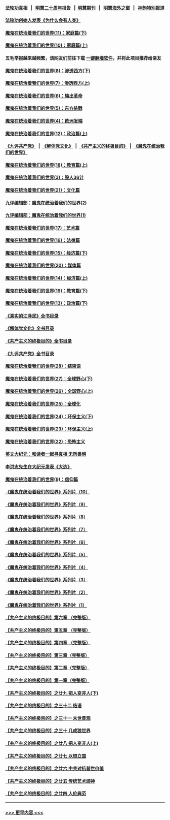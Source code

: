 #### [法轮功真相](https://github.com/gfw-breaker/truth/blob/master/README.md?t=0) &nbsp;&nbsp;|&nbsp;&nbsp; [明慧二十周年报告](https://github.com/gfw-breaker/mh-reports/blob/master/README.md?t=0) &nbsp;&nbsp;|&nbsp;&nbsp;[明慧期刊](https://github.com/gfw-breaker/mh-qikan) &nbsp;&nbsp;|&nbsp;&nbsp; [明慧海外之窗](https://github.com/gfw-breaker/mh-news/blob/master/README.md?t=0) &nbsp;&nbsp;|&nbsp;&nbsp; [神韵特别报道](https://github.com/gfw-breaker/mh-news/blob/master/shenyun.md?t=0)
#### [法轮功创始人发表《为什么会有人类》](../pages/nsc422/n13912117.md?t=01281843) 
#### [魔鬼在统治着我们的世界(11)：家庭篇(下)](../pages/nsc422/n10440961.md?t=01281843) 
#### [魔鬼在统治着我们的世界(10)：家庭篇(上)](../pages/nsc422/n10435448.md?t=01281843) 
#### 五毛举报越来越频繁，请网友们前往下载 [一键翻墙软件](https://github.com/gfw-breaker/ssr-accounts)，并将此项目推荐给亲友
#### [魔鬼在统治着我们的世界(8)：渗透西方(下)](../pages/nsc422/n10429603.md?t=01281843) 
#### [魔鬼在统治着我们的世界(7)：渗透西方(上)](../pages/nsc422/n10426013.md?t=01281843) 
#### [魔鬼在统治着我们的世界(6)：输出革命](../pages/nsc422/n10421536.md?t=01281843) 
#### [魔鬼在统治着我们的世界(5)：东方杀戮](../pages/nsc422/n10417707.md?t=01281843) 
#### [魔鬼在统治着我们的世界(4)：欧洲发端](../pages/nsc422/n10414890.md?t=01281843) 
#### [魔鬼在统治着我们的世界(12)：政治篇(上)](../pages/nsc422/n10444576.md?t=01281843) 
#### [《九评共产党》](https://github.com/begood0513/9ping.md/blob/master/README.md) &nbsp;|&nbsp; [《解体党文化》](../../../../jtdwh.md/blob/master/README.md)  &nbsp;|&nbsp; [《共产主义的终极目的》](../../../../gczydzjmd.md/blob/master/README.md) &nbsp;|&nbsp; [《魔鬼在统治我们的世界》](../../../../mgztzwmdsj.md/blob/master/README.md) 
#### [魔鬼在统治着我们的世界(18)：教育篇(上)](../pages/nsc422/n10526970.md?t=01281843) 
#### [魔鬼在统治着我们的世界(3)：毁人36计](../pages/nsc422/n10411583.md?t=01281843) 
#### [魔鬼在统治着我们的世界(21)：文化篇](../pages/nsc422/n10597706.md?t=01281843) 
#### [九评编辑部：魔鬼在统治着我们的世界(2)](../pages/nsc422/n10410036.md?t=01281843) 
#### [九评编辑部：魔鬼在统治着我们的世界(1)](../pages/nsc422/n10406825.md?t=01281843) 
#### [魔鬼在统治着我们的世界(17)：艺术篇](../pages/nsc422/n10499093.md?t=01281843) 
#### [魔鬼在统治着我们的世界(16)：法律篇](../pages/nsc422/n10485969.md?t=01281843) 
#### [魔鬼在统治着我们的世界(15)：经济篇(下)](../pages/nsc422/n10469975.md?t=01281843) 
#### [魔鬼在统治着我们的世界(20)：媒体篇](../pages/nsc422/n10586579.md?t=01281843) 
#### [魔鬼在统治着我们的世界(14)：经济篇(上)](../pages/nsc422/n10457370.md?t=01281843) 
#### [魔鬼在统治着我们的世界(19)：教育篇(下)](../pages/nsc422/n10564808.md?t=01281843) 
#### [魔鬼在统治着我们的世界(13)：政治篇(下)](../pages/nsc422/n10448270.md?t=01281843) 
#### [《真实的江泽民》全书目录](../pages/nsc422/n13721399.md?t=01281843) 
#### [《解体党文化》全书目录](../pages/nsc422/n13721157.md?t=01281843) 
#### [《共产主义的终极目的》全书目录](../pages/nsc422/n13721048.md?t=01281843) 
#### [《九评共产党》全书目录](../pages/nsc422/n13708085.md?t=01281843) 
#### [魔鬼在统治着我们的世界(28)：结束语](../pages/nsc422/n10936246.md?t=01281843) 
#### [魔鬼在统治着我们的世界(27)：全球野心(下)](../pages/nsc422/n10928319.md?t=01281843) 
#### [魔鬼在统治着我们的世界(26)：全球野心(上)](../pages/nsc422/n10900318.md?t=01281843) 
#### [魔鬼在统治着我们的世界(25)：全球化](../pages/nsc422/n10788205.md?t=01281843) 
#### [魔鬼在统治着我们的世界(24)：环保主义(下)](../pages/nsc422/n10695307.md?t=01281843) 
#### [魔鬼在统治着我们的世界(23)：环保主义(上)](../pages/nsc422/n10688613.md?t=01281843) 
#### [魔鬼在统治着我们的世界(22)：恐怖主义](../pages/nsc422/n10614727.md?t=01281843) 
#### [英文大纪元：和读者一起寻真相 无所畏惧](../pages/nsc422/n12542027.md?t=01281843) 
#### [李洪志先生在大纪元发表《大选》](../pages/nsc422/n12534746.md?t=01281843) 
#### [魔鬼在统治着我们的世界(9)：信仰篇](../pages/nsc422/n10432159.md?t=01281843) 
#### [《魔鬼在统治着我们的世界》系列片（10）](../pages/nsc422/n12292670.md?t=01281843) 
#### [《魔鬼在统治着我们的世界》系列片（9）](../pages/nsc422/n12290859.md?t=01281843) 
#### [《魔鬼在统治着我们的世界》系列片（8）](../pages/nsc422/n12287445.md?t=01281843) 
#### [《魔鬼在统治着我们的世界》系列片（7）](../pages/nsc422/n12283425.md?t=01281843) 
#### [《魔鬼在统治着我们的世界》系列片（6）](../pages/nsc422/n12282314.md?t=01281843) 
#### [《魔鬼在统治着我们的世界》系列片（5）](../pages/nsc422/n12281419.md?t=01281843) 
#### [《魔鬼在统治着我们的世界》系列片（4）](../pages/nsc422/n12274024.md?t=01281843) 
#### [《魔鬼在统治着我们的世界》系列片（3）](../pages/nsc422/n12271322.md?t=01281843) 
#### [《魔鬼在统治着我们的世界》系列片（2）](../pages/nsc422/n12269049.md?t=01281843) 
#### [《魔鬼在统治着我们的世界》系列片（1）](../pages/nsc422/n12267575.md?t=01281843) 
#### [【共产主义的终极目的】第六章 （完整版）](../pages/nsc422/n11428913.md?t=01281843) 
#### [【共产主义的终极目的】第五章 （完整版）](../pages/nsc422/n11428912.md?t=01281843) 
#### [【共产主义的终极目的】第四章 （完整版）](../pages/nsc422/n11428907.md?t=01281843) 
#### [【共产主义的终极目的】第三章（完整版）](../pages/nsc422/n11428848.md?t=01281843) 
#### [【共产主义的终极目的】第二章（完整版）](../pages/nsc422/n11428831.md?t=01281843) 
#### [【共产主义的终极目的】第一章（完整版）](../pages/nsc422/n11417651.md?t=01281843) 
#### [【共产主义的终极目的】之廿九 把人变非人(下)](../pages/nsc422/n11344140.md?t=01281843) 
#### [【共产主义的终极目的】之三十二 结语](../pages/nsc422/n11360535.md?t=01281843) 
#### [【共产主义的终极目的】之三十一 末世景观](../pages/nsc422/n11351129.md?t=01281843) 
#### [【共产主义的终极目的】之三十 几成狼世界](../pages/nsc422/n11348280.md?t=01281843) 
#### [【共产主义的终极目的】之廿八 把人变非人(上)](../pages/nsc422/n11340492.md?t=01281843) 
#### [【共产主义的终极目的】之廿七 以恨立国](../pages/nsc422/n11336944.md?t=01281843) 
#### [【共产主义的终极目的】之廿六 中共对抗普世价值](../pages/nsc422/n11324785.md?t=01281843) 
#### [【共产主义的终极目的】之廿五 传统艺术颂神](../pages/nsc422/n11296396.md?t=01281843) 
#### [【共产主义的终极目的】之廿四 人伦典范](../pages/nsc422/n11296397.md?t=01281843) 

----
#### [ >>> 更早内容 <<< ](../indexes/nsc422-earlier.md)

